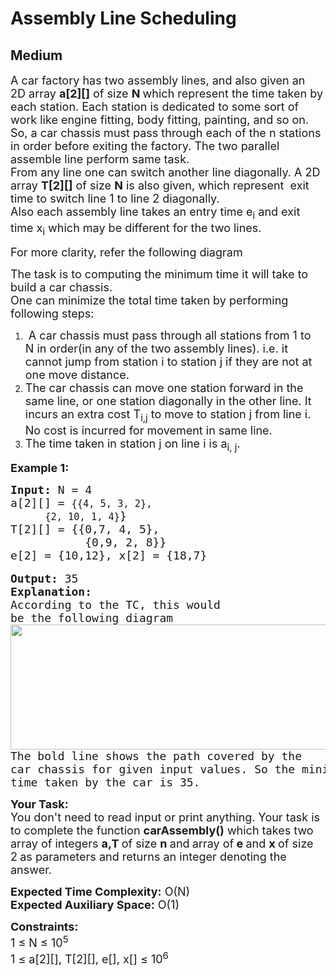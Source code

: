 # Assembly Line Scheduling
## Medium 
<div class="problem-statement">
                <p></p><p><span style="font-size:18px">A car factory has two assembly lines, and also given an&nbsp; 2D array <strong>a[2][]</strong> of size <strong>N </strong>which represent the time taken by each station. Each station is dedicated to some sort of work like engine fitting, body fitting, painting, and so on. So, a car chassis must pass through each of the n stations in order before exiting the factory. The two parallel assemble line perform same task.<br>
From any line one can switch another line diagonally. A 2D array <strong>T[2][]</strong> of size <strong>N</strong> is also given, which represent&nbsp; exit time to switch line 1 to line 2 diagonally.<br>
Also each assembly line takes an entry time e<sub>i</sub>&nbsp;and exit time x<sub>i</sub>&nbsp;which may be different for the two lines.</span></p>

<p><span style="font-size:18px">For more clarity, refer the following diagram<br>
<img alt="" src="https://media.geeksforgeeks.org/img-practice/AssembleScheduling1-1646927884.png" class="img-responsive" naptha_cursor="text"></span></p>

<p><span style="font-size:18px">The task is to&nbsp;computing the minimum time it will take to build a car chassis.<br>
One can minimize the total time taken by performing following steps:</span></p>

<ol>
	<li><span style="font-size:18px">&nbsp;A car chassis must pass through all stations from 1 to N&nbsp;in order(in any of the two assembly lines). i.e. it cannot jump from station i to station j if they are not at one move distance.</span></li>
	<li><span style="font-size:18px">The car chassis can move one station forward in the same line, or one station diagonally in the other line. It incurs an extra cost T<sub>i,j</sub> to move to station j from line i. No cost is incurred for movement in same line.</span></li>
	<li><span style="font-size:18px">The time taken in station j on line i is a<sub>i, j</sub>.</span></li>
</ol>

<p><span style="font-size:18px"><strong>Example 1:</strong></span></p>

<pre><span style="font-size:18px"><strong>Input:</strong> N = 4
a[2][] = <code>{{4, 5, 3, 2}, 
      {2, 10, 1, 4}</code>}
T[2][] = {{0,7, 4, 5},
           {0,9, 2, 8}}
e[2] = {10,12}, x[2] = {18,7}</span>

<span style="font-size:18px"><strong>Output:</strong> 35
<strong>Explanation: </strong>
According to the TC, this would 
be the following diagram
<img alt="" src="https://media.geeksforgeeks.org/img-practice/AssembleScheduling-1646930583.png" style="height:200px; width:536px" class="img-responsive">
The bold line shows the path covered by the 
car chassis for given input values. So the minimum 
time taken by the car is 35.
</span></pre>

<p><span style="font-size:18px"><strong>Your Task:</strong><br>
You don't need to read input or print anything. Your task is to complete the function&nbsp;<strong>carAssembly</strong><strong>()</strong>&nbsp;which takes two array of&nbsp;integers&nbsp;<strong>a,T </strong>of size&nbsp;<strong>n&nbsp;</strong>and<strong>&nbsp;</strong>array of<strong> e&nbsp;</strong>and <strong>x </strong>of size 2<strong>&nbsp;</strong>as parameters and returns an integer&nbsp;denoting the answer.</span></p>

<p><span style="font-size:18px"><strong>Expected Time Complexity:</strong>&nbsp;O(N)<br>
<strong>Expected Auxiliary Space:</strong>&nbsp;O(1)</span></p>

<p><span style="font-size:18px"><strong>Constraints:</strong><br>
1 ≤&nbsp;N ≤ 10<sup>5</sup><br>
1 ≤ a[2][], T[2][], e[], x[]&nbsp;≤ 10<sup>6</sup></span></p>

<p>&nbsp;</p>

<p><br>
<span style="font-size:18px">&nbsp; &nbsp; &nbsp; &nbsp; &nbsp;</span></p>
 <p></p>
            </div>